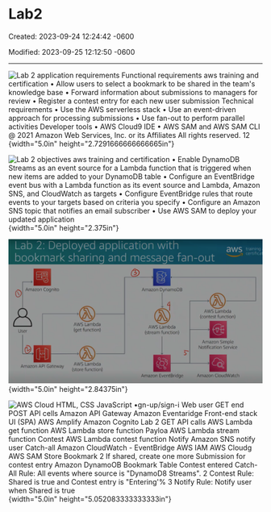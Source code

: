 # Lab2

Created: 2023-09-24 12:24:42 -0600

Modified: 2023-09-25 12:12:50 -0600

---

![Lab 2 application requirements Functional requirements aws training and certification • Allow users to select a bookmark to be shared in the team's knowledge base • Forward information about submissions to managers for review • Register a contest entry for each new user submission Technical requirements • Use the AWS serverless stack • Use an event-driven approach for processing submissions • Use fan-out to perform parallel activities Developer tools • AWS Cloud9 IDE • AWS SAM and AWS SAM CLI @ 2021 Amazon Web Services, Inc. or its Affiliates All rights reserved. 12 ](../../../media/AWS-Developing-Serverless-Solutions-on-AWS-Module-6-Lab2-image1.png){width="5.0in" height="2.7291666666666665in"}





![Lab 2 objectives aws training and certification • Enable DynamoDB Streams as an event source for a Lambda function that is triggered when new items are added to your DynamoDB table • Configure an EventBridge event bus with a Lambda function as its event source and Lambda, Amazon SNS, and CloudWatch as targets • Configure EventBridge rules that route events to your targets based on criteria you specify • Configure an Amazon SNS topic that notifies an email subscriber • Use AWS SAM to deploy your updated application ](../../../media/AWS-Developing-Serverless-Solutions-on-AWS-Module-6-Lab2-image2.png){width="5.0in" height="2.375in"}



![Lab 2: Deployed application with bookmark sharing and message fan-out aWS training -y certificat Amazon Cognito User AWS Lambda (get function) AWS Lambda Amazon API Gateway (store function) Amazon DynamoDB AWS Lambda (stream function) Amazon EventBridge AWS Lambda (contest function) Amazon Simple Notification Service Amazon CloudWatch ](../../../media/AWS-Developing-Serverless-Solutions-on-AWS-Module-6-Lab2-image3.png){width="5.0in" height="2.84375in"}





![AWS Cloud HTML, CSS JavaScript •gn-up/sign-i Web user GET end POST API cells Amazon API Gateway Amazon Eventaridge Front-end stack UI (SPA) AWS Amplify Amazon Cognito Lab 2 GET API calls AWS Lambda get function AWS Lambda store function Payloa AWS Lambda stream function Contest AWS Lambda contest function Notify Amazon SNS notify user Catch-all Amazon CloudWatch - EventBridge AWS IAM AWS Cloudg AWS SAM Store Bookmark 2 If shared, create one more Submission for contest entry Amazon DynamoOB Bookmark Table Contest entered Catch-All Rule: All events where source is "DynamoD8 Streams". 2 Contest Rule: Shared is true and Contest entry is "Entering'% 3 Notify Rule: Notify user when Shared is true ](../../../media/AWS-Developing-Serverless-Solutions-on-AWS-Module-6-Lab2-image4.png){width="5.0in" height="5.052083333333333in"}






